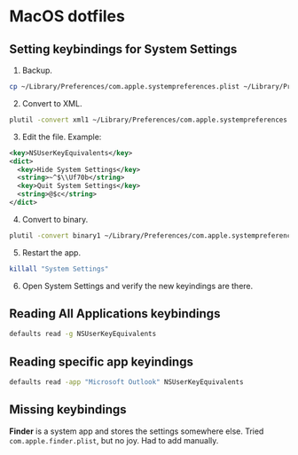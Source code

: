 # MacOS dotfiles


## Setting keybindings for System Settings

1. Backup.
```bash
cp ~/Library/Preferences/com.apple.systempreferences.plist ~/Library/Preferences/com.apple.systempreferences.plist.backup
```

2. Convert to XML.
```bash
plutil -convert xml1 ~/Library/Preferences/com.apple.systempreferences.plist
```

3. Edit the file.
Example:  
```xml
<key>NSUserKeyEquivalents</key>
<dict>
  <key>Hide System Settings</key>
  <string>~^$\\Uf70b</string>
  <key>Quit System Settings</key>
  <string>@$c</string>
</dict>
```

4. Convert to binary.
```bash
plutil -convert binary1 ~/Library/Preferences/com.apple.systempreferences.plist
```

5. Restart the app.
```bash
killall "System Settings"
```
6. Open System Settings and verify the new keyindings are there.


## Reading All Applications keybindings

```bash
defaults read -g NSUserKeyEquivalents
```


## Reading specific app keyindings

```bash
defaults read -app "Microsoft Outlook" NSUserKeyEquivalents
```


## Missing keybindings

**Finder** is a system app and stores the settings somewhere else.
Tried `com.apple.finder.plist`, but no joy. Had to add manually.

